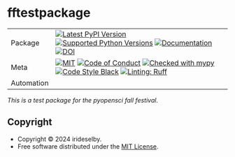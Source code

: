 # fftestpackage

| |                                                                                                                                                                                                                                                                                                                                                                                                                                                                                                                                                                                                            |
|---|------------------------------------------------------------------------------------------------------------------------------------------------------------------------------------------------------------------------------------------------------------------------------------------------------------------------------------------------------------------------------------------------------------------------------------------------------------------------------------------------------------------------------------------------------------------------------------------------------------|
| Package | [![Latest PyPI Version](https://img.shields.io/pypi/v/fftestpackage.svg)](https://pypi.org/project/fftestpackage/) [![Supported Python Versions](https://img.shields.io/pypi/pyversions/fftestpackage.svg)](https://pypi.org/project/fftestpackage/) [![Documentation](https://readthedocs.org/projects/fftestpackage/badge/?version=latest)](https://fftestpackage.readthedocs.io/en/latest/?badge=latest) [![DOI](https://zenodo.org/badge/DOI/10.5281/zenodo.14019646.svg)](https://doi.org/10.5281/zenodo.14019646)                                                                                                                                                                             |
| Meta | [![MIT](https://img.shields.io/pypi/l/fftestpackage.svg)](LICENSE) [![Code of Conduct](https://img.shields.io/badge/Contributor%20Covenant-v2.0%20adopted-ff69b4.svg)](.github/CODE_OF_CONDUCT.md) [![Checked with mypy](https://www.mypy-lang.org/static/mypy_badge.svg)](https://mypy-lang.org/) [![Code Style Black](https://img.shields.io/badge/code%20style-black-000000.svg)](https://github.com/ambv/black) [![Linting: Ruff](https://img.shields.io/endpoint?url=https://raw.githubusercontent.com/charliermarsh/ruff/main/assets/badge/v2.json)](https://github.com/astral-sh/ruff) |
| Automation |                                                                                                                                                                                                                                                                                                                                                                                                                                       |

_This is a test package for the pyopensci fall festival._

## Copyright

- Copyright © 2024 irideselby.
- Free software distributed under the [MIT License](./LICENSE).

